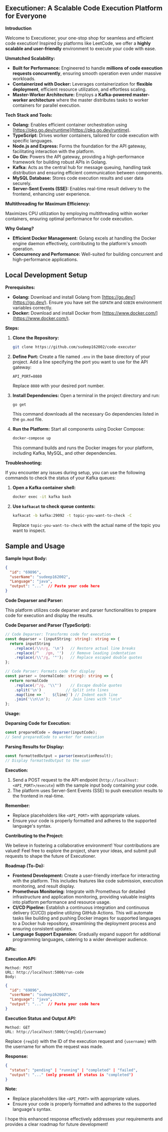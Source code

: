 ## **Executioner: A Scalable Code Execution Platform for Everyone**

**Introduction**

Welcome to Executioner, your one-stop shop for seamless and efficient code execution! Inspired by platforms like LeetCode, we offer a **highly scalable and user-friendly** environment to execute your code with ease.

**Unmatched Scalability:**

- **Built for Performance:** Engineered to handle **millions of code execution requests concurrently**, ensuring smooth operation even under massive workloads.
- **Containerized with Docker:** Leverages containerization for **flexible deployment**, efficient resource utilization, and effortless scaling.
- **Master-Worker Architecture:** Employs a **Kafka-powered master-worker architecture** where the master distributes tasks to worker containers for parallel execution.

**Tech Stack and Tools:**

- **Golang:** Enables efficient container orchestration using [https://pkg.go.dev/runtime](https://pkg.go.dev/runtime).
- **TypeScript:** Drives worker containers, tailored for code execution with specific languages.
- **Node.js and Express:** Forms the foundation for the API gateway, facilitating interaction with the platform.
- **Go Gin:** Powers the API gateway, providing a high-performance framework for building robust APIs in Golang.
- **Kafka:** Acts as the central hub for message queuing, handling task distribution and ensuring efficient communication between components.
- **MySQL Database:** Stores code execution results and user data securely.
- **Server-Sent Events (SSE):** Enables real-time result delivery to the frontend, enhancing user experience.

**Multithreading for Maximum Efficiency:**

Maximizes CPU utilization by employing multithreading within worker containers, ensuring optimal performance for code execution.

**Why Golang?**

- **Efficient Docker Management:** Golang excels at handling the Docker engine daemon effectively, contributing to the platform's smooth operation.
- **Concurrency and Performance:** Well-suited for building concurrent and high-performance applications.

## Local Development Setup

**Prerequisites:**

- **Golang:** Download and install Golang from [https://go.dev/](https://go.dev/). Ensure you have set the `GOPATH` and `GOBIN` environment variables correctly.
- **Docker:** Download and install Docker from [https://www.docker.com/](https://www.docker.com/).

**Steps:**

1. **Clone the Repository:**
   ```bash
   git clone https://github.com/sudeep162002/code-executer
   ```

2. **Define Port:**
   Create a file named `.env` in the base directory of your project. Add a line specifying the port you want to use for the API gateway:

   ```
   API_PORT=8080
   ```

   Replace `8080` with your desired port number.

3. **Install Dependencies:**
   Open a terminal in the project directory and run:

   ```bash
   go get
   ```

   This command downloads all the necessary Go dependencies listed in the `go.mod` file.

4. **Run the Platform:**
   Start all components using Docker Compose:

   ```bash
   docker-compose up
   ```

   This command builds and runs the Docker images for your platform, including Kafka, MySQL, and other dependencies.

**Troubleshooting:**

If you encounter any issues during setup, you can use the following commands to check the status of your Kafka queues:

1. **Open a Kafka container shell:**
   ```bash
   docker exec -it kafka bash
   ```

2. **Use `kafkacat` to check queue contents:**
   ```bash
   kafkacat -b kafka:29092 -t topic-you-want-to-check -C
   ```
   Replace `topic-you-want-to-check` with the actual name of the topic you want to inspect.

## Sample and Usage

**Sample Input Body:**

```json
{
  "id": "69896",
  "userName": "sudeep162002",
  "Language": "java",
  "output": "..."  // Paste your code here
}
```

**Code Deparser and Parser:**

This platform utilizes code deparser and parser functionalities to prepare code for execution and display the results.

 **Code Deparser and Parser (TypeScript):**

```typescript
// Code Deparser: Transforms code for execution
const deparser = (inputString: string): string => {
  return inputString
    .replace(/\\n/g, '\n')   // Restore actual line breaks
    .replace(/^   /gm, '')   // Remove leading indentation
    .replace(/\\"/g, '"');   // Replace escaped double quotes
};

// Code Parser: Formats code for display
const parser = (normalCode: string): string => {
  return normalCode
    .replace(/"/g, '\\"')    // Escape double quotes
    .split('\n')           // Split into lines
    .map(line => `   ${line}`) // Indent each line
    .join('\\n\\n');       // Join lines with "\n\n"
};
```

**Usage:**

**Deparsing Code for Execution:**

```typescript
const preparedCode = deparser(inputCode);
// Send preparedCode to worker for execution
```

**Parsing Results for Display:**

```typescript
const formattedOutput = parser(executionResult);
// Display formattedOutput to the user
```


**Execution:**

1. Send a POST request to the API endpoint (`http://localhost:<API_PORT>/execute`) with the sample input body containing your code.
2. The platform uses Server-Sent Events (SSE) to push execution results to the frontend in real-time.

**Remember:**

- Replace placeholders like `<API_PORT>` with appropriate values.
- Ensure your code is properly formatted and adheres to the supported language's syntax.


**Contributing to the Project:**

We believe in fostering a collaborative environment! Your contributions are valued! Feel free to explore the project, share your ideas, and submit pull requests to shape the future of Executioner.

**Roadmap (To-Do):**

- **Frontend Development:** Create a user-friendly interface for interacting with the platform. This includes features like code submission, execution monitoring, and result display.
- **Prometheus Monitoring:** Integrate with Prometheus for detailed infrastructure and application monitoring, providing valuable insights into platform performance and resource usage.
- **CI/CD Pipeline:** Establish a continuous integration and continuous delivery (CI/CD) pipeline utilizing GitHub Actions. This will automate tasks like building and pushing Docker images for supported languages to a Docker hub repository, streamlining the deployment process and ensuring consistent updates.
- **Language Support Expansion:** Gradually expand support for additional programming languages, catering to a wider developer audience.

**APIs:**

**Execution API:**

```
Method: POST
URL: http://localhost:5000/run-code
Body:
```

```json
{
  "id": "69896",
  "userName": "sudeep162002",
  "Language": "java",
  "output": "..."  // Paste your code here
}
```

**Execution Status and Output API:**

```
Method: GET
URL: http://localhost:5000/{reqId}/{username}
```

Replace `{reqId}` with the ID of the execution request and `{username}` with the username for whom the request was made.

**Response:**

```json
{
  "status": "pending" | "running" | "completed" | "failed",
  "output": "..." (only present if status is "completed")
}
```

**Note:**

- Replace placeholders like `<API_PORT>` with appropriate values.
- Ensure your code is properly formatted and adheres to the supported language's syntax.

I hope this enhanced response effectively addresses your requirements and provides a clear roadmap for future development!